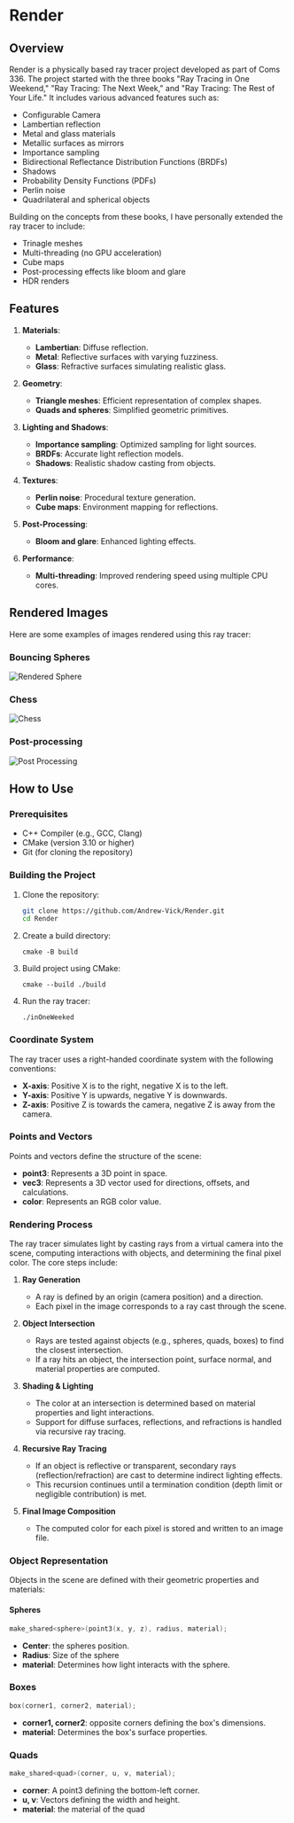 # Render

## Overview

Render is a physically based ray tracer project developed as part of Coms 336. The project started with the three books "Ray Tracing in One Weekend," "Ray Tracing: The Next Week," and "Ray Tracing: The Rest of Your Life." It includes various advanced features such as:

- Configurable Camera
- Lambertian reflection
- Metal and glass materials
- Metallic surfaces as mirrors
- Importance sampling
- Bidirectional Reflectance Distribution Functions (BRDFs)
- Shadows
- Probability Density Functions (PDFs)
- Perlin noise
- Quadrilateral and spherical objects

Building on the concepts from these books, I have personally extended the ray tracer to include:
- Trinagle meshes
- Multi-threading (no GPU acceleration)
- Cube maps
- Post-processing effects like bloom and glare
- HDR renders
  
## Features

1. **Materials**:
   - **Lambertian**: Diffuse reflection.
   - **Metal**: Reflective surfaces with varying fuzziness.
   - **Glass**: Refractive surfaces simulating realistic glass.

2. **Geometry**:
   - **Triangle meshes**: Efficient representation of complex shapes.
   - **Quads and spheres**: Simplified geometric primitives.

3. **Lighting and Shadows**:
   - **Importance sampling**: Optimized sampling for light sources.
   - **BRDFs**: Accurate light reflection models.
   - **Shadows**: Realistic shadow casting from objects.

4. **Textures**:
   - **Perlin noise**: Procedural texture generation.
   - **Cube maps**: Environment mapping for reflections.

5. **Post-Processing**:
   - **Bloom and glare**: Enhanced lighting effects.

6. **Performance**:
   - **Multi-threading**: Improved rendering speed using multiple CPU cores.
  
## Rendered Images

Here are some examples of images rendered using this ray tracer:

### Bouncing Spheres
![Rendered Sphere](Project/mats.png)

### Chess
![Chess](Project/chess.png)

### Post-processing
![Post Processing](Project/with_post_process.png)

## How to Use

### Prerequisites

- C++ Compiler (e.g., GCC, Clang)
- CMake (version 3.10 or higher)
- Git (for cloning the repository)

### Building the Project

1. Clone the repository:
   ```sh
   git clone https://github.com/Andrew-Vick/Render.git
   cd Render
2. Create a build directory:
   ```
   cmake -B build
3. Build project using CMake:
   ```
   cmake --build ./build
4. Run the ray tracer:
   ```
   ./inOneWeeked

### Coordinate System

The ray tracer uses a right-handed coordinate system with the following conventions:

- **X-axis**: Positive X is to the right, negative X is to the left.
- **Y-axis**: Positive Y is upwards, negative Y is downwards.
- **Z-axis**: Positive Z is towards the camera, negative Z is away from the camera.

### Points and Vectors

Points and vectors define the structure of the scene:

- **point3**: Represents a 3D point in space.
- **vec3**: Represents a 3D vector used for directions, offsets, and calculations.
- **color**: Represents an RGB color value.

### Rendering Process

The ray tracer simulates light by casting rays from a virtual camera into the scene, computing interactions with objects, and determining the final pixel color. The core steps include:

1. **Ray Generation**  
   - A ray is defined by an origin (camera position) and a direction.  
   - Each pixel in the image corresponds to a ray cast through the scene.

2. **Object Intersection**  
   - Rays are tested against objects (e.g., spheres, quads, boxes) to find the closest intersection.  
   - If a ray hits an object, the intersection point, surface normal, and material properties are computed.

3. **Shading & Lighting**  
   - The color at an intersection is determined based on material properties and light interactions.  
   - Support for diffuse surfaces, reflections, and refractions is handled via recursive ray tracing.

4. **Recursive Ray Tracing**  
   - If an object is reflective or transparent, secondary rays (reflection/refraction) are cast to determine indirect lighting effects.  
   - This recursion continues until a termination condition (depth limit or negligible contribution) is met.

5. **Final Image Composition**  
   - The computed color for each pixel is stored and written to an image file.

### Object Representation

Objects in the scene are defined with their geometric properties and materials:

#### **Spheres**
```cpp
make_shared<sphere>(point3(x, y, z), radius, material);
```
- **Center**: the spheres position.
- **Radius**: Size of the sphere
- **material**: Determines how light interacts with the sphere.

### **Boxes**
```cpp
box(corner1, corner2, material);
```
- **corner1, corner2**: opposite corners defining the box's dimensions.
- **material**: Determines the box's surface properties.

### **Quads**
```cpp
make_shared<quad>(corner, u, v, material);
```
- **corner**: A point3 defining the bottom-left corner.
- **u, v**: Vectors defining the width and height.
- **material**: the material of the quad

